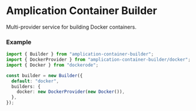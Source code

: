 # Amplication Container Builder

Multi-provider service for building Docker containers.

### Example

```typescript
import { Builder } from "amplication-container-builder";
import { DockerProvider } from "amplication-container-builder/docker";
import { Docker } from "dockerode";

const builder = new Builder({
  default: "docker",
  builders: {
    docker: new DockerProvider(new Docker()),
  },
});
```
